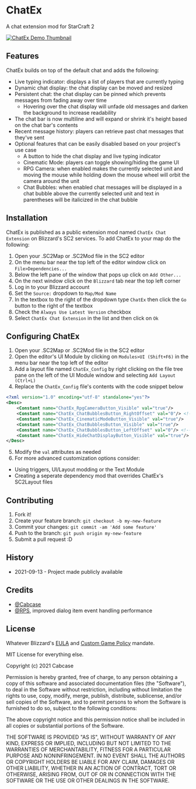 # ChatEx

A chat extension mod for StarCraft 2

[![ChatEx Demo Thumbnail](https://user-images.githubusercontent.com/19297229/133377628-775ad9f8-165e-4e96-90a9-1191dcbdb3d5.png)](https://www.youtube.com/watch?v=dYxYuVyVPV0)


## Features

ChatEx builds on top of the default chat and adds the following:

- Live typing indicator: displays a list of players that are currently typing
- Dynamic chat display: the chat display can be moved and resized
- Persistent chat: the chat display can be pinned which prevents messages from fading away over time
  - Hovering over the chat display will unfade old messages and darken the background to increase readability
- The chat bar is now multiline and will expand or shrink it's height based on the chat bar's contents
- Recent message history: players can retrieve past chat messages that they've sent
- Optional features that can be easily disabled based on your project's use case
  - A button to hide the chat display and live typing indicator
  - Cinematic Mode: players can toggle showing/hiding the game UI 
  - RPG Camera: when enabled makes the currently selected unit and moving the mouse while holding down the mouse wheel will orbit the camera around the unit
  - Chat Bubbles: when enabled chat messages will be displayed in a chat bubble above the currently selected unit and text in parentheses will be italicized in the chat bubble

## Installation

ChatEx is published as a public extension mod named `ChatEx Chat Extension` on Blizzard's SC2 services. To add ChatEx to your map do the following:

1. Open your .SC2Map or .SC2Mod file in the SC2 editor
2. On the menu bar near the top left of the editor window click on `File>Dependencies...`
3. Below the left pane of the window that pops up click on `Add Other...`
4. On the next window click on the `Blizzard` tab near the top left corner
5. Log in to your Blizzard account
6. Set the `Source:` dropdown to `Map/Mod Name`
7. In the textbox to the right of the dropdown type `ChatEx` then click the `Go` button to the right of the textbox
8. Check the `Always Use Latest Version` checkbox
9. Select `ChatEx Chat Extension` in the list and then click on `Ok`

## Configuring ChatEx

1. Open your .SC2Map or .SC2Mod file in the SC2 editor
2. Open the editor's UI Module by clicking on `Modules>UI (Shift+F6)` in the menu bar near the top left of the editor
3. Add a layout file named `ChatEx_Config` by right clicking on the file tree pane on the left of the UI Module window and selecting `Add Layout (Ctrl+L)`
4. Replace the `ChatEx_Config` file's contents with the code snippet below

```xml
<?xml version="1.0" encoding="utf-8" standalone="yes"?>
<Desc>
    <Constant name="ChatEx_RpgCameraButton_Visible" val="true"/>
    <Constant name="ChatEx_ChatBubblesButton_RightOffset" val="0"/> <!-- Button width = 32 -->
    <Constant name="ChatEx_CinematicModeButton_Visible" val="true"/>
    <Constant name="ChatEx_ChatBubblesButton_Visible" val="true"/>
    <Constant name="ChatEx_ChatBubblesButton_LeftOffset" val="0"/> <!-- Negative value moves the button to the left -->
    <Constant name="ChatEx_HideChatDisplayButton_Visible" val="true"/>
</Desc>
```

5. Modify the `val` attributes as needed
6. For more advanced customization options consider:
  - Using triggers, UI/Layout modding or the Text Module
  - Creating a seperate dependency mod that overrides ChatEx's SC2Layout files

## Contributing

1. Fork it!
2. Create your feature branch: `git checkout -b my-new-feature`
3. Commit your changes: `git commit -am 'Add some feature'`
4. Push to the branch: `git push origin my-new-feature`
5. Submit a pull request :D

## History

- 2021-09-13 - Project made publicly available

## Credits

- [@Cabcase](https://github.com/Cabcase)
- [@RPS](https://github.com/R-P-S), improved dialog item event handling performance

## License

Whatever Blizzard's [EULA](https://www.blizzard.com/en-us/legal/fba4d00f-c7e4-4883-b8b9-1b4500a402ea/blizzard-end-user-license-agreement) and [Custom Game Policy](https://www.blizzard.com/en-us/legal/2749df07-2b53-4990-b75e-a7cb3610318b/custom-game-acceptable-use-policy) mandate.

MIT License for everything else.

Copyright (c) 2021 Cabcase

Permission is hereby granted, free of charge, to any person obtaining a copy
of this software and associated documentation files (the "Software"), to deal
in the Software without restriction, including without limitation the rights
to use, copy, modify, merge, publish, distribute, sublicense, and/or sell
copies of the Software, and to permit persons to whom the Software is
furnished to do so, subject to the following conditions:

The above copyright notice and this permission notice shall be included in all
copies or substantial portions of the Software.

THE SOFTWARE IS PROVIDED "AS IS", WITHOUT WARRANTY OF ANY KIND, EXPRESS OR
IMPLIED, INCLUDING BUT NOT LIMITED TO THE WARRANTIES OF MERCHANTABILITY,
FITNESS FOR A PARTICULAR PURPOSE AND NONINFRINGEMENT. IN NO EVENT SHALL THE
AUTHORS OR COPYRIGHT HOLDERS BE LIABLE FOR ANY CLAIM, DAMAGES OR OTHER
LIABILITY, WHETHER IN AN ACTION OF CONTRACT, TORT OR OTHERWISE, ARISING FROM,
OUT OF OR IN CONNECTION WITH THE SOFTWARE OR THE USE OR OTHER DEALINGS IN THE
SOFTWARE.
